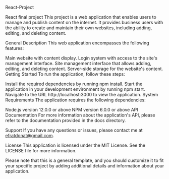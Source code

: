 React-Project


React final project This project is a web application that enables users to manage and publish content on the internet. It provides business users with the ability to create and maintain their own websites, including adding, editing, and deleting content.

General Description This web application encompasses the following features:

Main website with content display. Login system with access to the site's management interface. Site management interface that allows adding, editing, and deleting content. Server-side storage for the website's content. Getting Started To run the application, follow these steps:

Install the required dependencies by running npm install. Start the application in your development environment by running npm start. Navigate to the URL http://localhost:3000 to view the application. System Requirements The application requires the following dependencies:

Node.js version 12.0.0 or above NPM version 6.0.0 or above API Documentation For more information about the application's API, please refer to the documentation provided in the docs directory.

Support If you have any questions or issues, please contact me at efratdonat@gmail.com.

License This application is licensed under the MIT License. See the LICENSE file for more information.

Please note that this is a general template, and you should customize it to fit your specific project by adding additional details and information about your application.


